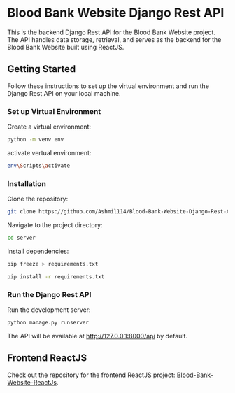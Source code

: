 # Blood Bank Website Django Rest API

This is the backend Django Rest API for the Blood Bank Website project. The API handles data storage, retrieval, and serves as the backend for the Blood Bank Website built using ReactJS.

## Getting Started

Follow these instructions to set up the virtual environment and run the Django Rest API on your local machine.

### Set up Virtual Environment

Create a virtual environment:

```bash
python -m venv env
```

activate vertual environment:
```bash
env\Scripts\activate
```
### Installation
Clone the repository:
```bash
git clone https://github.com/Ashmil114/Blood-Bank-Website-Django-Rest-API
```
Navigate to the project directory:
```bash
cd server
```
Install dependencies:
```bash
pip freeze > requirements.txt
```
```bash
pip install -r requirements.txt
```


### Run the Django Rest API
Run the development server:
```bash
python manage.py runserver
```

The API will be available at http://127.0.0.1:8000/api by default.

## Frontend ReactJS

Check out the repository for the frontend ReactJS project: [Blood-Bank-Website-ReactJs](https://github.com/Ashmil114/Blood-Bank-Website-ReactJs).
